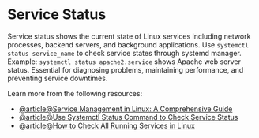 # Service Status

Service status shows the current state of Linux services including network processes, backend servers, and background applications. Use `systemctl status service_name` to check service states through systemd manager. Example: `systemctl status apache2.service` shows Apache web server status. Essential for diagnosing problems, maintaining performance, and preventing service downtimes.

Learn more from the following resources:

- [@article@Service Management in Linux: A Comprehensive Guide](https://medium.com/@thesureshvadde/service-management-in-linux-a-comprehensive-guide-cb4c7e81dfa9)
- [@article@Use Systemctl Status Command to Check Service Status](https://linuxhandbook.com/systemctl-check-service-status/)
- [@article@How to Check All Running Services in Linux](https://www.2daygeek.com/how-to-check-all-running-services-in-linux/)